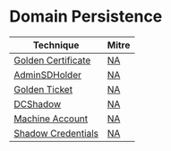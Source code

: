 # Domain Persistence

|Technique               |Mitre     |
|------------------------|----------|
|[Golden Certificate](https://pentestlab.blog/2021/11/15/golden-certificate/)|[NA](https://attack.mitre.org/)|
|[AdminSDHolder](https://pentestlab.blog/2022/01/04/domain-persistence-adminsdholder/)|[NA](https://attack.mitre.org/)|
|[Golden Ticket](https://pentestlab.blog/2018/04/09/golden-ticket/)|[NA](https://attack.mitre.org/)|
|[DCShadow](https://pentestlab.blog/2018/04/16/dcshadow/)|[NA](https://attack.mitre.org/)|
|[Machine Account](https://pentestlab.blog/2022/01/17/domain-persistence-machine-account/)|[NA](https://attack.mitre.org/)|
|[Shadow Credentials](https://pentestlab.blog/2022/02/07/shadow-credentials/)|[NA](https://attack.mitre.org/)|